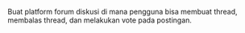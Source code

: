 Buat platform forum diskusi di mana pengguna bisa membuat thread, membalas thread, dan melakukan vote pada postingan. 
